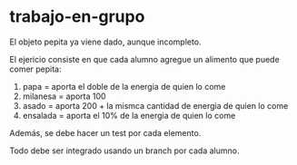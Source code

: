 # trabajo-en-grupo

El objeto pepita ya viene dado, aunque incompleto.

El ejericio consiste en que cada alumno agregue un alimento que puede 
comer pepita:

1. papa = aporta el doble de la energia de quien lo come
2. milanesa = aporta 100
3. asado = aporta 200 + la mismca cantidad de energia de quien lo come
4. ensalada = aporta el 10% de la energia de quien lo come 

Además, se debe hacer un test por cada elemento.

Todo debe ser integrado usando un branch por cada alumno.




